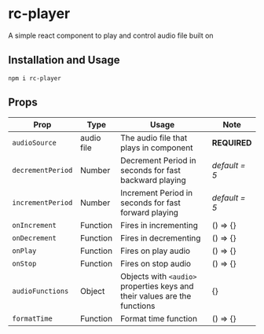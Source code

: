 # rc-player

A simple react component to play and control audio file built on <audio> html5 element.


## Installation and Usage

`npm i rc-player`


## Props

  Prop | Type | Usage | Note
------------ | ------------- | ------------- | ------------------------------------------
`audioSource` | audio file | The audio file that plays in component | **REQUIRED**
`decrementPeriod` | Number | Decrement Period in seconds for fast backward playing | *default = 5*
`incrementPeriod` | Number | Increment Period in seconds for fast forward playing |  *default = 5*
`onIncrement` | Function | Fires in incrementing | () => {}
`onDecrement` | Function | Fires in decrementing | () => {}
`onPlay` | Function | Fires on play audio | () => {}
`onStop` | Function | Fires on stop audio | () => {}
`audioFunctions` | Object | Objects with `<audio>` properties keys and their values are the functions  | {}
`formatTime` | Function | Format time function | () => {} 